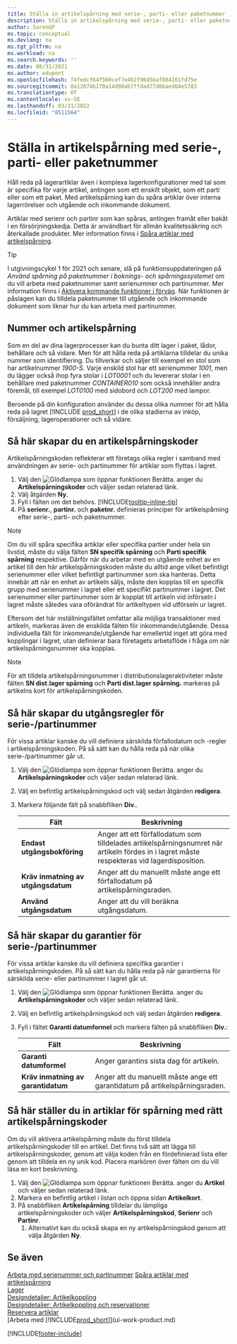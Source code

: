 ```yaml
---
title: Ställa in artikelspårning med serie-, parti- eller paketnummer
description: Ställa in artikelspårning med serie-, parti- eller paketnummer
author: SorenGP
ms.topic: conceptual
ms.devlang: na
ms.tgt_pltfrm: na
ms.workload: na
ms.search.keywords: ''
ms.date: 08/31/2021
ms.author: edupont
ms.openlocfilehash: f4fedcf64f560cef7e4b2f96d5baf884161fd75e
ms.sourcegitcommit: 8a12074b170a14d98ab7ffdad77d66aed64e5783
ms.translationtype: HT
ms.contentlocale: sv-SE
ms.lasthandoff: 03/31/2022
ms.locfileid: "8511564"
---
```

# <a name="set-up-item-tracking-with-serial-lot-and-package-numbers"></a>Ställa in artikelspårning med serie-, parti- eller paketnummer

Håll reda på lagerartiklar även i komplexa lagerkonfigurationer med tal som är specifika för varje artikel, antingen som ett enskilt objekt, som ett parti eller som ett paket. Med artikelspårning kan du spåra artiklar över interna lagerrörelser och utgående och inkommande dokument.

Artiklar med serienr och partinr som kan spåras, antingen framåt eller bakåt i en försörjningskedja. Detta är användbart för allmän kvalitetssäkring och återkallade produkter. Mer information finns i [Spåra artiklar med artikelspårning](inventory-how-to-trace-item-tracked-items.md).  

> [!TIP]
> I utgivningscykel 1 för 2021 och senare, slå på funktionsuppdateringen på *Använd spårning på paketnummer i boknings- och spårningssystemet* om du vill arbeta med paketnummer samt serienummer och partinummer. Mer information finns i [Aktivera kommande funktioner i förväg](admin-feature-management.md). När funktionen är påslagen kan du tilldela paketnummer till utgående och inkommande dokument som liknar hur du kan arbeta med partinummer.  

## <a name="numbers-and-item-tracking"></a>Nummer och artikelspårning

Som en del av dina lagerprocesser kan du bunta ditt lager i paket, lådor, behållare och så vidare. Men för att hålla reda på artiklarna tilldelar du unika nummer som identifiering. Du tillverkar och säljer till exempel en stol som har artikelnummer *1900-S*. Varje enskild stol har ett serienummer *1001*, men du lägger också ihop fyra stolar i *LOT0001* och du levererar stolar i en behållare med paketnummer *CONTAINER010* som också innehåller andra föremål, till exempel *LOT0100* med sidobord och *LOT200* med lampor.  

Beroende på din konfiguration använder du dessa olika nummer för att hålla reda på lagret [!INCLUDE [prod_short](includes/prod_short.md)] i de olika stadierna av inköp, försäljning, lageroperationer och så vidare.

## <a name="to-set-up-item-tracking-codes"></a>Så här skapar du en artikelspårningskoder

Artikelspårningskoden reflekterar ett företags olika regler i samband med användningen av serie- och partinummer för artiklar som flyttas i lagret.  

1. Välj den ![Glödlampa som öppnar funktionen Berätta.](media/ui-search/search_small.png "Berätta för mig vad du vill göra") anger du **Artikelspårningskoder** och väljer sedan relaterad länk.  
2. Välj åtgärden **Ny**.
3. Fyll i fälten om det behövs. [!INCLUDE[tooltip-inline-tip](includes/tooltip-inline-tip_md.md)]  
4. På **serienr.**, **partinr.** och **paketnr.** definieras principer för artikelspårning efter serie-, parti- och paketnummer.  

> [!NOTE]  
> Om du vill spåra specifika artiklar eller specifika partier under hela sin livstid, måste du välja fälten **SN specifik spårning** och **Parti specifik spårning** respektive. Därför när du arbetar med en utgående enhet av en artikel till den här artikelspårningskoden måste du alltid ange vilket befintligt serienummer eller vilket befintligt partinummer som ska hanteras. Detta innebär att när en enhet av artikeln säljs, måste den kopplas till en specifik grupp med serienummer i lagret eller ett specifikt partinummer i lagret. Det serienummer eller partinummer som är kopplat till artikeln vid införseln i lagret måste således vara oförändrat för artikeltypen vid utförseln ur lagret.

Eftersom det här inställningsfältet omfattar alla möjliga transaktioner med artikeln, markeras även de enskilda fälten för inkommande/utgående. Dessa individuella fält för inkommande/utgående har emellertid inget att göra med kopplingar i lagret, utan definierar bara företagets arbetsflöde i fråga om när artikelspårningsnummer ska kopplas.  

> [!NOTE]  
>  För att tilldela artikelspårningsnummer i distributionslageraktiviteter måste fälten **SN dist.lager spårning** och **Parti dist.lager spårning.** markeras på artikelns kort för artikelspårningskoden.  

## <a name="to-set-up-expiration-rules-for-serial-or-lot-numbers"></a>Så här skapar du utgångsregler för serie-/partinummer

För vissa artiklar kanske du vill definiera särskilda förfallodatum och -regler i artikelspårningskoden. På så sätt kan du hålla reda på när olika serie-/partinummer går ut.

1. Välj den ![Glödlampa som öppnar funktionen Berätta.](media/ui-search/search_small.png "Berätta för mig vad du vill göra") anger du **Artikelspårningskoder** och väljer sedan relaterad länk.
2. Välj en befintlig artikelspårningskod och välj sedan åtgärden **redigera**.  
3. Markera följande fält på snabbfliken **Div.**.  

    |Fält|Beskrivning|  
    |---------------------------------|---------------------------------------|  
    |**Endast utgångsbokföring**|Anger att ett förfallodatum som tilldelades artikelspårningsnumret när artikeln fördes in i lagret måste respekteras vid lagerdisposition.|  
    |**Kräv inmatning av utgångsdatum**|Anger att du manuellt måste ange ett förfallodatum på artikelspårningsraden.|  
    |**Använd utgångsdatum**|Anger att du vill beräkna utgångsdatum. |  

## <a name="to-set-up-warranties-for-serial-or-lot-numbers"></a>Så här skapar du garantier för serie-/partinummer

För vissa artiklar kanske du vill definiera specifika garantier i artikelspårningskoden. På så sätt kan du hålla reda på när garantierna för särskilda serie- eller partinummer i lagret går ut.  

1. Välj den ![Glödlampa som öppnar funktionen Berätta.](media/ui-search/search_small.png "Berätta för mig vad du vill göra") anger du **Artikelspårningskoder** och väljer sedan relaterad länk.  
2. Välj en befintlig artikelspårningskod och välj sedan åtgärden **redigera**.  
3. Fyll i fältet **Garanti datumformel** och markera fälten på snabbfliken **Div.**:  

    |Fält|Beskrivning|  
    |---------------------------------|---------------------------------------|  
    |**Garanti datumformel**|Anger garantins sista dag för artikeln.|  
    |**Kräv inmatning av garantidatum**|Anger att du manuellt måste ange ett garantidatum på artikelspårningsraden.|  


## <a name="to-set-up-items-for-tracking-with-the-correct-item-tracking-codes"></a>Så här ställer du in artiklar för spårning med rätt artikelspårningskoder

Om du vill aktivera artikelspårning måste du först tilldela artikelspårningskoder till en artikel. Det finns två sätt att lägga till artikelspårningskoder, genom att välja koden från en fördefinierad lista eller genom att tilldela en ny unik kod. Placera markören över fälten om du vill läsa en kort beskrivning.

1. Välj den ![Glödlampa som öppnar funktionen Berätta.](media/ui-search/search_small.png "Berätta vad du vill göra") anger du **Artikel** och väljer sedan relaterad länk.
2. Markera en befintlig artikel i listan och öppna sidan **Artikelkort**.  
3. På snabbfliken **Artikelspårning** tilldelar du lämpliga artikelspårningskoder och väljer **Artikelspårningskod**, **Serienr** och **Partinr**.
    1. Alternativt kan du också skapa en ny artikelspårningskod genom att välja åtgärden **Ny**.

## <a name="see-also"></a>Se även

[Arbeta med serienummer och partinummer](inventory-how-work-item-tracking.md)
[Spåra artiklar med artikelspårning](inventory-how-to-trace-item-tracked-items.md)  
[Lager](inventory-manage-inventory.md)  
[Designdetaljer: Artikelkoppling](design-details-item-tracking.md)  
[Designdetaljer: Artikelkoppling och reservationer](design-details-item-tracking-and-reservations.md)  
[Reservera artiklar](inventory-how-to-reserve-items.md)  
[Arbeta med [!INCLUDE[prod_short](includes/prod_short.md)]](ui-work-product.md)  

[!INCLUDE[footer-include](includes/footer-banner.md)]
